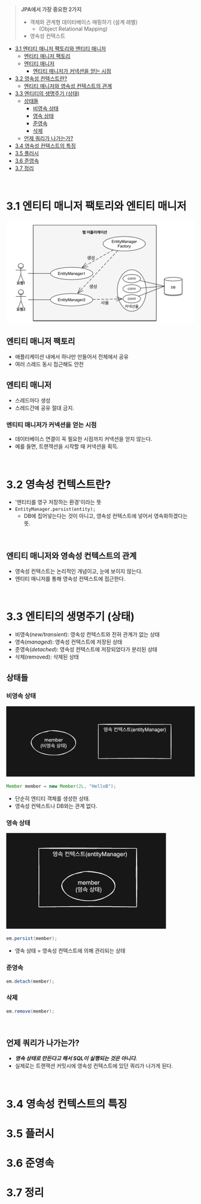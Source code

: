 > **JPA에서 가장 중요한 2가지**
> - 객체와 관계형 데이터베이스 매핑하기 (설계 레벨)
>     - (Object Relational Mapping)
> - 영속성 컨텍스트


<!-- TOC -->
* [3.1 엔티티 매니저 팩토리와 엔티티 매니저](#31-엔티티-매니저-팩토리와-엔티티-매니저)
  * [엔티티 매니저 팩토리](#엔티티-매니저-팩토리)
  * [엔티티 매니저](#엔티티-매니저)
    * [엔티티 매니저가 커넥션을 얻는 시점](#엔티티-매니저가-커넥션을-얻는-시점)
* [3.2 영속성 컨텍스트란?](#32-영속성-컨텍스트란)
  * [엔티티 매니저와 영속성 컨텍스트의 관계](#엔티티-매니저와-영속성-컨텍스트의-관계)
* [3.3 엔티티의 생명주기 (상태)](#33-엔티티의-생명주기-상태)
  * [상태들](#상태들)
    * [비영속 상태](#비영속-상태)
    * [영속 상태](#영속-상태)
    * [준영속](#준영속)
    * [삭제](#삭제)
  * [언제 쿼리가 나가는가?](#언제-쿼리가-나가는가)
* [3.4 영속성 컨텍스트의 특징](#34-영속성-컨텍스트의-특징)
* [3.5 플러시](#35-플러시)
* [3.6 준영속](#36-준영속)
* [3.7 정리](#37-정리)
<!-- TOC -->


<br>

# 3.1 엔티티 매니저 팩토리와 엔티티 매니저

![img_1.png](img/img_1.png)

## 엔티티 매니저 팩토리

- 애플리케이션 내에서 하나만 만들어서 전체에서 공유
- 여러 스레드 동시 접근해도 안전

## 엔티티 매니저

- 스레드마다 생성
- 스레드간에 공유 절대 금지.

### 엔티티 매니저가 커넥션을 얻는 시점

- 데이터베이스 연결이 꼭 필요한 시점까지 커넥션을 얻지 않는다.
- 예를 들면, 트랜잭션을 시작할 때 커넥션을 획득.

<br>

# 3.2 영속성 컨텍스트란?

- '엔티티를 영구 저장하는 환경'이라는 뜻
- `EntityManager.persist(entity);`
  - DB에 집어넣는다는 것이 아니고, 영속성 컨텍스트에 넣어서 영속화하겠다는 뜻.

<br>

## 엔티티 매니저와 영속성 컨텍스트의 관계

- 영속성 컨텍스트는 논리적인 개념이고, 눈에 보이지 않는다.
- 엔티티 매니저를 통해 영속성 컨텍스트에 접근한다.

<br>

# 3.3 엔티티의 생명주기 (상태)

- 비영속(_new/transient_): 영속성 컨텍스트와 전혀 관계가 없는 상태
- 영속(_managed_): 영속성 컨텍스트에 저장된 상태
- 준영속(_detached_): 영속성 컨텍스트에 저장되었다가 분리된 상태
- 삭제(removed): 삭제된 상태

## 상태들

### 비영속 상태

![img_2.png](img/img_2.png)

```java
Member member = new Member(2L, "HelloB");
```

- 단순히 엔티티 객체를 생성한 상태.
- 영속성 컨텍스트나 DB와는 관계 없다.

### 영속 상태

![img_3.png](img/img_3.png)

```java
em.persist(member);
```

- 영속 상태 = 영속성 컨텍스트에 의해 관리되는 상태

### 준영속

```java
em.detach(member);
```

### 삭제

```java
em.remove(member);
```

<br>

## 언제 쿼리가 나가는가?

- **_영속 상태로 만든다고 해서 SQL이 실행되는 것은 아니다._**
- 실제로는 트랜잭션 커밋시에 영속성 컨텍스트에 있던 쿼리가 나가게 된다. 


<br>

# 3.4 영속성 컨텍스트의 특징

# 3.5 플러시

# 3.6 준영속

# 3.7 정리